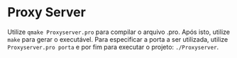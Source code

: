 # Proxy Server

Utilize `qmake Proxyserver.pro` para compilar o arquivo .pro. Após isto, utilize `make` para gerar o executável. Para especificar a porta a ser utilizada, utilize `Proxyserver.pro porta` e por fim para executar o projeto: `./Proxyserver`.